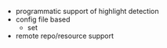 - programmatic support of highlight detection
- config file based
  - set
- remote repo/resource support
